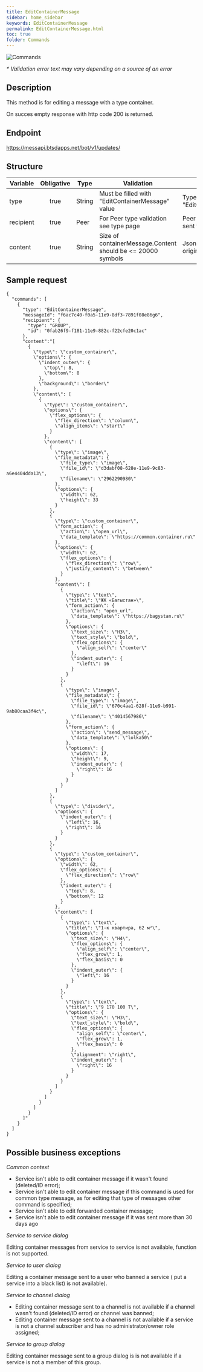 ```yaml
---
title: EditContainerMessage
sidebar: home_sidebar
keywords: EditContainerMessage
permalink: EditContainerMessage.html
toc: true
folder: Commands
---
```


![Commands](images/EditContainerMessage.png "BotCommandSendContainerMessage")
<p>
<i>* Validation error text may vary depending on a source of an error</i>
</p>

## Description

<p> This method is for editing a message with a type container. 
</p>
<p> On succes empty response with http code 200 is returned.

## Endpoint

https://messapi.btsdapps.net/bot/v1/updates/

## Structure

| Variable  | Obligative  | Type| Validation| Description
|---|:---:|---|---|---|
| type | true | String | Must be filled with "EditContainerMessage" value |Type of request "EditContainerMessage" |
| recipient  | true |  Peer | For Peer type validation see type page| Peer  this message was sent to |
| content| true |  String |Size of containerMessage.Content should be <= 20000 symbols | Json array to replace original |

## Sample request

```
{
  "commands": [
    {
      "type": "EditContainerMessage",
      "messageId": "f6ac7c40-f0a5-11e9-8df3-7891f08e86g6",
      "recipient": {
        "type": "GROUP",
        "id": "0fab26f9-f181-11e9-882c-f22cfe20c1ac"
      },
      "content":"[
        {
          \"type\": \"custom_container\",
          \"options\": {
            \"indent_outer\": {
              \"top\": 8,
              \"bottom\": 8
            },
            \"background\": \"border\"
          },
          \"content\": [
            {
              \"type\": \"custom_container\",
              \"options\": {
                \"flex_options\": {
                  \"flex_direction\": \"column\",
                  \"align_items\": \"start\"
                }
              },
              \"content\": [
                {
                  \"type\": \"image\",
                  \"file_metadata\": {
                    \"file_type\": \"image\",
                    \"file_id\": \"d3dabf08-628e-11e9-9c83-a6e4404dda13\",
                    \"filename\": \"2962290980\"
                  },
                  \"options\": {
                    \"width\": 62,
                    \"height\": 33
                  }
                },
                {
                  \"type\": \"custom_container\",
                  \"form_action\": {
                    \"action\": \"open_url\",
                    \"data_template\": \"https://common.container.ru\"
                  },
                  \"options\": {
                    \"width\": 62,
                    \"flex_options\": {
                      \"flex_direction\": \"row\",
                      \"justify_content\": \"between\"
                    }
                  },
                  "content\": [
                    {
                      \"type\": \"text\",
                      \"title\": \"ЖК «Багыстан»\",
                      \"form_action\": {
                        \"action\": "open_url",
                        \"data_template\": \"https://bagystan.ru\"
                      },
                      \"options\": {
                        \"text_size\": \"H3\",
                        \"text_style\": \"bold\",
                        \"flex_options\": {
                          \"align_self\": \"center\"
                        },
                        \"indent_outer\": {
                          "\left\": 16
                        }
                      }
                    },
                    {
                      \"type\": \"image\",
                      \"file_metadata\": {
                        \"file_type\": \"image\",
                        \"file_id\": \"670c4aa1-628f-11e9-b991-9ab80caa3f4c\",
                        \"filename\": \"4014567986\"
                      },
                      \"form_action\": {
                        \"action\": \"send_message\",
                        \"data_template\": \"lolka50\"
                      },
                      \"options\": {
                        \"width\": 17,
                        \"height\": 9,
                        \"indent_outer\": {
                          \"right\": 16
                        }
                      }
                    }
                  ]
                },
                {
                  \"type\": \"divider\",
                  \"options\": {
                    \"indent_outer\": {
                      \"left\": 16,
                      \"right\": 16
                    }
                  }
                },
                {
                  \"type\": \"custom_container\",
                  \"options\": {
                    \"width\": 62,
                    \"flex_options\": {
                      \"flex_direction\": \"row\"
                    },
                    \"indent_outer\": {
                      \"top\": 8,
                      \"bottom\": 12
                    }
                  },
                  \"content\": [
                    {
                      \"type\": \"text\",
                      \"title\": \"1-к квартира, 62 м²\",
                      \"options\": {
                        \"text_size\": \"H4\",
                        \"flex_options\": {
                          \"align_self\": \"center\",
                          \"flex_grow\": 1,
                          \"flex_basis\": 0
                        },
                        \"indent_outer\": {
                          \"left\": 16
                        }
                      }
                    },
                    {
                      \"type\": \"text\",
                      \"title\": \"9 170 100 Т\",
                      \"options\": {
                        \"text_size\": \"H3\",
                        \"text_style\": \"bold\",
                        \"flex_options\": {
                          "align_self\": \"center\",
                          \"flex_grow\": 1,
                          \"flex_basis\": 0
                        },
                        \"alignment": \"right\",
                        \"indent_outer\": {
                          \"right\": 16
                        }
                      }
                    }
                  ]
                }
              ]
            }
          ]
        }
      ]"
    }
  ]
}
```

## Possible business exceptions

<i>Common context </i>
<p>
<ul>
    <li>Service isn't able to edit container message if it wasn't found (deleted/ID error);</li>
    <li>Service isn't able to edit container message if this command is used for common type message, as for editing that type of messages other command is specified;</li>
    <li>Service isn't able to edit forwarded container message;</li>
    <li> Service isn't able to edit container message if it was sent more than 30 days ago  </li>
</ul>
</p>
<i>Service to service dialog
</i>
<p>Editing container messages from service to service is not available, function is not supported.
</p>
<i>Service to user dialog
</i>
<p>
Editing a container message sent to a user who banned a service ( put a service into a black list) is not available).
</p>
<i>Service to channel dialog
</i>
<p>
<ul>
  <li> Editing container message sent to a channel is not available if a channel wasn't found (deleted/ID error) or channel was banned;
  </li>
  <li>Editing container message sent to a channel is not available if a service is not a channel subscriber and has no administrator/owner role assigned;
  </li>
</ul>
</p>
<i>Service to group dialog
</i>
<p>
Editing container message sent to a group dialog is is not available if a service is not a member of this group.
</p>
